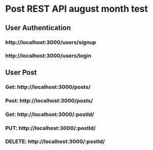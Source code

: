 # Post REST API august month test

## User Authentication
### http://localhost:3000/users/signup
### http://localhost:3000/users/login

## User Post
### Get: http://localhost:3000/posts/
### Post: http://localhost:3000/posts/
### Get: http://localhost:3000/:postId/
### PUT: http://localhost:3000/:postId/
### DELETE: http://localhost:3000/:postId/

 

